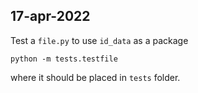 ## 17-apr-2022
Test a `file.py` to use `id_data` as a package

```
python -m tests.testfile
```

where it should be placed in `tests` folder.
